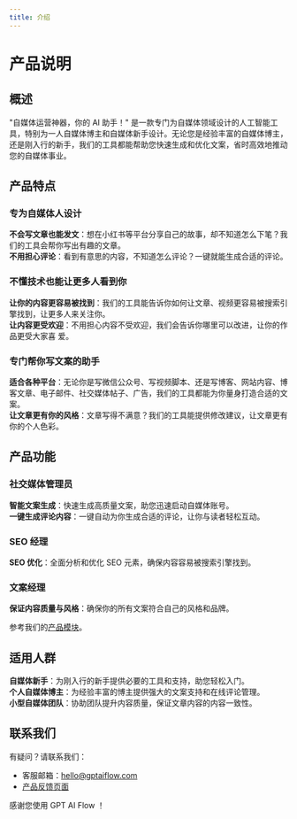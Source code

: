 ```yaml
---
title: 介绍
---
```


# 产品说明

## 概述

"自媒体运营神器，你的 AI 助手！" 是一款专门为自媒体领域设计的人工智能工具，特别为一人自媒体博主和自媒体新手设计。无论您是经验丰富的自媒体博主，还是刚入行的新手，我们的工具都能帮助您快速生成和优化文案，省时高效地推动您的自媒体事业。

<!-- GPTAiFlow 提供了全面且易用的流程设计平台，包含了前端可视化的流程编辑器和后端实时的任务执行引擎，帮助用户集中精力解决业务问题，而不需要担心繁琐的流程配置。 -->

## 产品特点

<!-- - 社交媒体管理
  - 小红书文案生成：通过深度学习了解行业趋势和用户偏好，为小红书平台生成引人入胜的专属文案。
  - 评论一键生成功能：通过智能分析用户反馈，一键生成个性化评论回复，不仅提高互动效率，还保持品牌声音的一致性。
- SEO 经理
  - SEO 分析工具：全面分析关键字、元标签、内外链等 SEO 元素，提供详细报告，揭示潜在改进区域。
  - 智能 SEO 建议：提供实时、针对性的 SEO 修改建议，使内容更容易被搜索引擎找到，从而提高网站排名和在线可见性。
- 文案经理

  - 多平台文章撰写：支持多种自媒体平台，如公众微信号、视频脚本、博客等，自动生成专业文案，节省创作时间。
  - 实时文案修改和优化：提供实时文案审查和修改建议，通过 AI 分析确保文案的语言风格、语法准确性以及目标受众的吸引力。
  - 内容风格指导：可根据不同品牌和受众需求调整文案风格，从正式、专业到轻松、幽默，满足多样化需求。 -->

### 专为自媒体人设计

**不会写文章也能发文**：想在小红书等平台分享自己的故事，却不知道怎么下笔？我们的工具会帮你写出有趣的文章。  
**不用担心评论**：看到有意思的内容，不知道怎么评论？一键就能生成合适的评论。

### 不懂技术也能让更多人看到你

**让你的内容更容易被找到**：我们的工具能告诉你如何让文章、视频更容易被搜索引擎找到，让更多人来关注你。  
**让内容更受欢迎**：不用担心内容不受欢迎，我们会告诉你哪里可以改进，让你的作品更受大家喜 爱。

### 专门帮你写文案的助手

**适合各种平台**：无论你是写微信公众号、写视频脚本、还是写博客、网站内容、博客文章、电子邮件、社交媒体帖子、广告，我们的工具都能为你量身打造合适的文案。  
**让文章更有你的风格**：文章写得不满意？我们的工具能提供修改建议，让文章更有你的个人色彩。

## 产品功能

### 社交媒体管理员

**智能文案生成**：快速生成高质量文案，助您迅速启动自媒体账号。  
**一键生成评论内容**：一键自动为你生成合适的评论，让你与读者轻松互动。

### SEO 经理

**SEO 优化**：全面分析和优化 SEO 元素，确保内容容易被搜索引擎找到。

### 文案经理

**保证内容质量与风格**：确保你的所有文案符合自己的风格和品牌。

参考我们的[产品模块](./2-modules.md)。

## 适用人群

**自媒体新手**：为刚入行的新手提供必要的工具和支持，助您轻松入门。  
**个人自媒体博主**：为经验丰富的博主提供强大的文案支持和在线评论管理。  
**小型自媒体团队**：协助团队提升内容质量，保证文章内容的内容一致性。

## 联系我们

有疑问？请联系我们：

- 客服邮箱：hello@gptaiflow.com
- [产品反馈页面](https://wj.qq.com/s2/12214642/c9c6)

感谢您使用 GPT AI Flow ！
